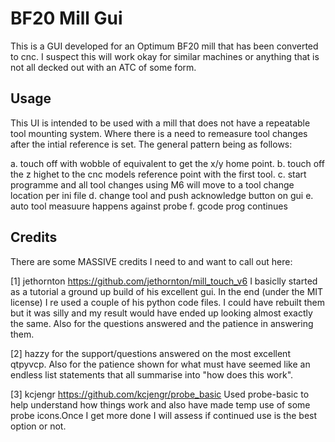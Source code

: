  # BF20 Mill Gui

This is a GUI developed for an Optimum BF20 mill that has been converted
to cnc. I suspect this will work okay for similar machines or anything
that is not all decked out with an ATC of some form.

## Usage
This UI is intended to be used with a mill that does not have a repeatable
tool mounting system.  Where there is a need to remeasure tool changes after
the intial reference is set.   The general pattern being as follows:

a.  touch off with wobble of equivalent to get the x/y home point.
b.  touch off the z highet to the cnc models reference point with the first tool.
c.  start programme and all tool changes using M6 will move to a tool change location per ini file
d.  change tool and push acknowledge button on gui
e.  auto tool measuure happens against probe
f.  gcode prog continues

## Credits
There are some MASSIVE credits I need to and want to call out here:

[1] jethornton   https://github.com/jethornton/mill_touch_v6
I basiclly started as a tutorial a ground up build of his excellent gui.
In the end (under the MIT license) I re used a couple of his python code
files.  I could have rebuilt them but it was silly and my result would
have ended up looking almost exactly the same.
Also for the questions answered and the patience in answering them.

[2] hazzy for the support/questions answered on the most excellent qtpyvcp.
Also for the patience shown for what must have seemed like an endless
list statements that all summarise into "how does this work".

[3] kcjengr https://github.com/kcjengr/probe_basic
Used probe-basic to help understand how things work and also have made
temp use of some probe icons.Once I get more done I will assess if continued
use is the best option or not.

